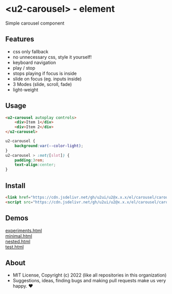 # &lt;u2-carousel&gt; - element
Simple carousel component

## Features

- css only fallback
- no unnecessary css, style it yourself!
- keyboard navigation
- play / stop
- stops playing if focus is inside
- slide on focus (eg. inputs inside)
- 3 Modes (slide, scroll, fade)
- light-weight

## Usage

```html
<u2-carousel autoplay controls>
    <div>Item 1</div>
    <div>Item 2</div>
</u2-carousel>
```

```css
u2-carousel {
    background:var(--color-light);
}
u2-carousel > :not([slot]) {
    padding:3rem;
    text-align:center;
}
```

## Install

```html
<link href="https://cdn.jsdelivr.net/gh/u2ui/u2@x.x.x/el/carousel/carousel.min.css" rel=stylesheet>
<script src="https://cdn.jsdelivr.net/gh/u2ui/u2@x.x.x/el/carousel/carousel.min.js" type=module></script>
```

## Demos

[experiments.html](http://gcdn.li/u2ui/u2@main/el/carousel/tests/experiments.html)  
[minimal.html](http://gcdn.li/u2ui/u2@main/el/carousel/tests/minimal.html)  
[nested.html](http://gcdn.li/u2ui/u2@main/el/carousel/tests/nested.html)  
[test.html](http://gcdn.li/u2ui/u2@main/el/carousel/tests/test.html)  

## About

- MIT License, Copyright (c) 2022 <u2> (like all repositories in this organization) <br>
- Suggestions, ideas, finding bugs and making pull requests make us very happy. ♥

